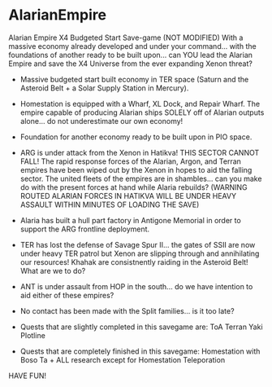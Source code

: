 # AlarianEmpire
Alarian Empire X4 Budgeted Start Save-game (NOT MODIFIED)
With a massive economy already developed and under your command... with the foundations of another ready to be built upon... can YOU
lead the Alarian Empire and save the X4 Universe from the ever expanding Xenon threat?


- Massive budgeted start built economy in TER space (Saturn and the Asteroid Belt + a Solar Supply Station in Mercury).
- Homestation is equipped with a Wharf, XL Dock, and Repair Wharf. The empire capable of producing Alarian ships SOLELY off of Alarian outputs alone... do not underestimate our own economy!
- Foundation for another economy ready to be built upon in PIO space.
- ARG is under attack from the Xenon in Hatikva! THIS SECTOR CANNOT FALL! The rapid response forces of the Alarian, Argon, and Terran empires have been wiped out 
by the Xenon in hopes to aid the falling sector. The united fleets of the empires are in shambles... can you make do with the present forces at hand while Alaria rebuilds? (WARNING ROUTED ALARIAN FORCES IN HATIKVA WILL BE UNDER HEAVY ASSAULT WITHIN MINUTES OF LOADING THE SAVE)
- Alaria has built a hull part factory in Antigone Memorial in order to support the ARG frontline deployment.
- TER has lost the defense of Savage Spur II... the gates of SSII are now under heavy TER patrol but Xenon are slipping through and annihilating our resources!
Khahak are consistnently raiding in the Asteroid Belt! What are we to do?
- ANT is under assault from HOP in the south... do we have intention to aid either of these empires?
- No contact has been made with the Split families... is it too late? 

- Quests that are slightly completed in this savegame are: 
ToA 
Terran Yaki Plotline

- Quests that are completely finished in this savegame:
Homestation with Boso Ta + ALL research except for Homestation Teleporation

HAVE FUN!

